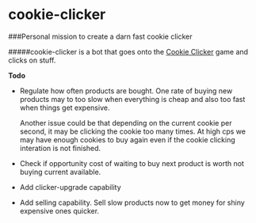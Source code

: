 cookie-clicker
==============

###Personal mission to create a darn fast cookie clicker

#####cookie-clicker is a bot that goes onto the <a href="http://orteil.dashnet.org/cookieclicker/">Cookie Clicker</a> game and clicks on stuff.

<b>Todo</b>
- Regulate how often products are bought. One rate of buying new products may to too slow when everything is cheap and also too fast when things get expensive.
	
	Another issue could be that depending on the current cookie per second, it may be clicking the cookie too many times. At high cps we may have enough cookies to buy again even if the cookie clicking interation is not finished.
- Check if opportunity cost of waiting to buy next product is worth not buying current available.
- Add clicker-upgrade capability
- Add selling capability. Sell slow products now to get money for shiny expensive ones quicker.